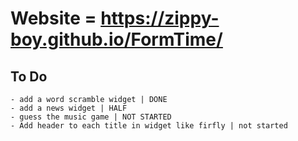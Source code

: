 # Website = <https://zippy-boy.github.io/FormTime/>

## To Do
    - add a word scramble widget | DONE
    - add a news widget | HALF
    - guess the music game | NOT STARTED
    - Add header to each title in widget like firfly | not started
